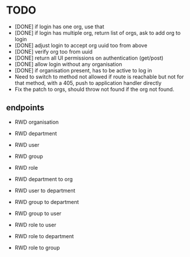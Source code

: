 # TODO

* [DONE] if login has one org, use that
* [DONE] if login has multiple org, return list of orgs, ask to add org to login
* [DONE] adjust login to accept org uuid too from above
* [DONE] verify org too from uuid
* [DONE] return all UI permissions on authentication (get/post)
* [DONE] allow login without any organisation
* [DONE] if organisation present, has to be active to log in
* Need to switch to method not allowed if route is reachable but not for that method, with a 405, push to application handler directly
* Fix the patch to orgs, should throw not found if the org not found.

## endpoints

* RWD organisation
* RWD department
* RWD user
* RWD group
* RWD role

* RWD department to org
* RWD user to department

* RWD group to department
* RWD group to user

* RWD role to user
* RWD role to department
* RWD role to group

